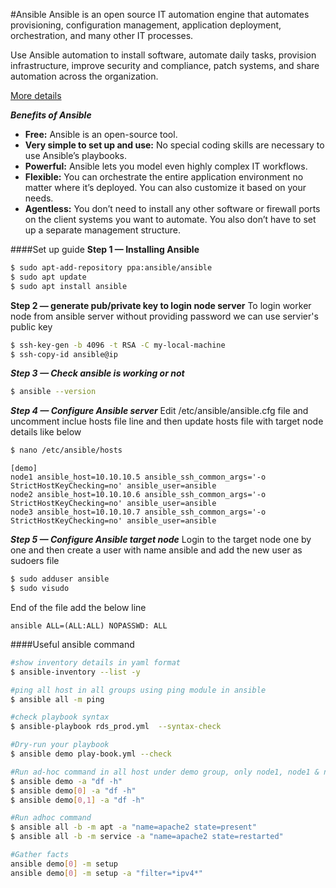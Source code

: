 #Ansible
Ansible is an open source IT automation engine that automates provisioning, configuration management, application deployment, orchestration, and many other IT processes.

Use Ansible automation to install software, automate daily tasks, provision infrastructure, improve security and compliance, patch systems, and share automation across the organization.

[More details](https://www.redhat.com/en/topics/automation/learning-ansible-tutorial)

***Benefits of Ansible***
* **Free:** Ansible is an open-source tool.
* **Very simple to set up and use:** No special coding skills are necessary to use Ansible’s playbooks.
* **Powerful:** Ansible lets you model even highly complex IT workflows. 
* **Flexible:** You can orchestrate the entire application environment no matter where it’s deployed. You can also customize it based on your needs.
* **Agentless:** You don’t need to install any other software or firewall ports on the client systems you want to automate. You also don’t have to set up a separate management structure.


####Set up guide
**Step 1 — Installing Ansible**
```sh
$ sudo apt-add-repository ppa:ansible/ansible
$ sudo apt update
$ sudo apt install ansible
```

**Step 2 — generate pub/private key to login node server**
To login worker node from ansible server without providing password we can use servier's public key

```sh
$ ssh-key-gen -b 4096 -t RSA -C my-local-machine
$ ssh-copy-id ansible@ip
```

***Step 3 — Check ansible is working or not***

```sh
$ ansible --version
```

***Step 4 — Configure Ansible server***
Edit /etc/ansible/ansible.cfg file and uncomment inclue hosts file line and then update hosts file with target node details like below

```sh
$ nano /etc/ansible/hosts
```

```dosini
[demo]
node1 ansible_host=10.10.10.5 ansible_ssh_common_args='-o StrictHostKeyChecking=no' ansible_user=ansible
node2 ansible_host=10.10.10.6 ansible_ssh_common_args='-o StrictHostKeyChecking=no' ansible_user=ansible
node3 ansible_host=10.10.10.7 ansible_ssh_common_args='-o StrictHostKeyChecking=no' ansible_user=ansible
```

***Step 5 — Configure Ansible target node***
Login to the target node one by one and then create a user with name ansible and add the new user as sudoers file
```sh
$ sudo adduser ansible
$ sudo visudo
```

End of the file add the below line

```
ansible ALL=(ALL:ALL) NOPASSWD: ALL 
```

####Useful ansible command

```sh
#show inventory details in yaml format
$ ansible-inventory --list -y               

#ping all host in all groups using ping module in ansible
$ ansible all -m ping

#check playbook syntax
$ ansible-playbook rds_prod.yml  --syntax-check

#Dry-run your playbook
$ ansible demo play-book.yml --check        

#Run ad-hoc command in all host under demo group, only node1, node1 & node2
$ ansible demo -a "df -h"
$ ansible demo[0] -a "df -h"
$ ansible demo[0,1] -a "df -h"

#Run adhoc command
$ ansible all -b -m apt -a "name=apache2 state=present"
$ ansible all -b -m service -a "name=apache2 state=restarted"

#Gather facts
ansible demo[0] -m setup
ansible demo[0] -m setup -a "filter=*ipv4*"
```
